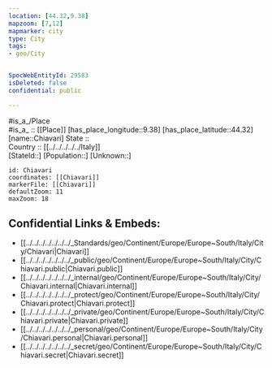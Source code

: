 ```yaml
---
location: [44.32,9.38] 
mapzoom: [7,12] 
mapmarker: city 
type: City
tags:
- geo/City


SpocWebEntityId: 29583
isDeleted: false
confidential: public

---
```

#is_a_/Place  
#is_a_ :: [[Place]] 
[has_place_longitude::9.38] 
[has_place_latitude::44.32] 
[name::Chiavari] 
State ::  
Country :: [[../../../../../Italy]]  
[StateId::] 
[Population::] 
[Unknown::] 


```leaflet
id: Chiavari
coordinates: [[Chiavari]] 
markerFile: [[Chiavari]] 
defaultZoom: 11 
maxZoom: 18
```


## Confidential Links & Embeds: 
- [[../../../../../../../_Standards/geo/Continent/Europe/Europe~South/Italy/City/Chiavari|Chiavari]] 
- [[../../../../../../../_public/geo/Continent/Europe/Europe~South/Italy/City/Chiavari.public|Chiavari.public]] 
- [[../../../../../../../_internal/geo/Continent/Europe/Europe~South/Italy/City/Chiavari.internal|Chiavari.internal]] 
- [[../../../../../../../_protect/geo/Continent/Europe/Europe~South/Italy/City/Chiavari.protect|Chiavari.protect]] 
- [[../../../../../../../_private/geo/Continent/Europe/Europe~South/Italy/City/Chiavari.private|Chiavari.private]] 
- [[../../../../../../../_personal/geo/Continent/Europe/Europe~South/Italy/City/Chiavari.personal|Chiavari.personal]] 
- [[../../../../../../../_secret/geo/Continent/Europe/Europe~South/Italy/City/Chiavari.secret|Chiavari.secret]] 
